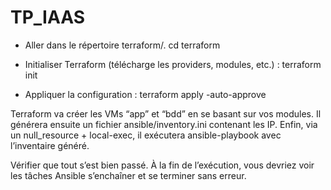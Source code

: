 # TP_IAAS

- Aller dans le répertoire terraform/.
    cd terraform

- Initialiser Terraform (télécharge les providers, modules, etc.) :
    terraform init

- Appliquer la configuration :
    terraform apply -auto-approve

    
Terraform va créer les VMs “app” et “bdd” en se basant sur vos modules.
Il générera ensuite un fichier ansible/inventory.ini contenant les IP.
Enfin, via un null_resource + local-exec, il exécutera ansible-playbook avec l’inventaire généré.

Vérifier que tout s’est bien passé. À la fin de l’exécution, vous devriez voir les tâches Ansible s’enchaîner et se terminer sans erreur.